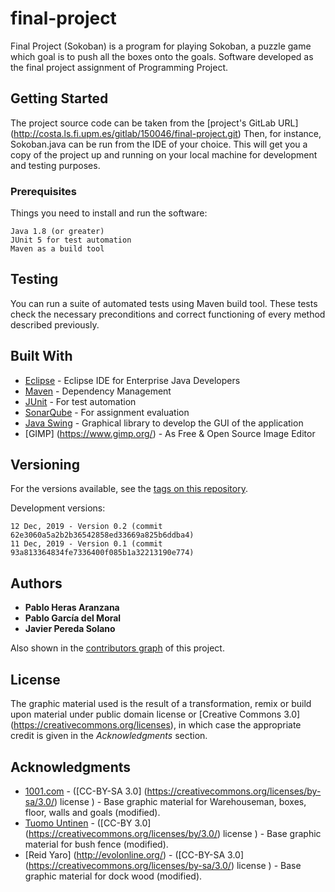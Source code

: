 # final-project

Final Project (Sokoban) is a program for playing Sokoban, a puzzle game which goal is to push all the boxes onto the goals. Software developed as the final project assignment of Programming Project.

## Getting Started

The project source code can be taken from the [project's GitLab URL] (http://costa.ls.fi.upm.es/gitlab/150046/final-project.git) 
Then, for instance, Sokoban.java can be run from the IDE of your choice.
This will get you a copy of the project up and running on your local machine for development and testing purposes.

### Prerequisites

Things you need to install and run the software:

```
Java 1.8 (or greater)
JUnit 5 for test automation
Maven as a build tool
```

## Testing

You can run a suite of automated tests using Maven build tool. These tests check the necessary preconditions and correct functioning of every method described previously.

## Built With

* [Eclipse](https://www.eclipse.org/downloads/packages/release/2019-12/r/eclipse-ide-enterprise-java-developers) - Eclipse IDE for Enterprise Java Developers
* [Maven](https://maven.apache.org/) - Dependency Management
* [JUnit](https://junit.org/junit5/) - For test automation
* [SonarQube](http://costa.ls.fi.upm.es:9000/sonar) - For assignment evaluation
* [Java Swing](https://docs.oracle.com/javase/tutorial/uiswing/) - Graphical library to develop the GUI of the application
* [GIMP] (https://www.gimp.org/) - As Free & Open Source Image Editor

## Versioning

For the versions available, see the [tags on this repository](http://costa.ls.fi.upm.es/gitlab/150046/final-project/tags). 

Development versions:
```
12 Dec, 2019 - Version 0.2 (commit 62e3060a5a2b2b36542858ed33669a825b6ddba4)
11 Dec, 2019 - Version 0.1 (commit 93a813364834fe7336400f085b1a32213190e774)
```

## Authors

* **Pablo Heras Aranzana**
* **Pablo García del Moral**
* **Javier Pereda Solano**

Also shown in the [contributors graph](http://costa.ls.fi.upm.es/gitlab/150046/final-project/graphs/master) of this project.

## License

The graphic material used is the result of a transformation, remix or build upon material under public domain license or [Creative Commons 3.0] (https://creativecommons.org/licenses), in which case the appropriate credit is given in the *Acknowledgments* section. 

## Acknowledgments

* [1001.com](https://opengameart.org/users/1001com) - ([CC-BY-SA 3.0] (https://creativecommons.org/licenses/by-sa/3.0/) license ) - Base graphic material for Warehouseman, boxes, floor, walls and goals \(modified\).
* [Tuomo Untinen](https://tuomount.kapsi.fi/contact.html) - ([CC-BY 3.0] (https://creativecommons.org/licenses/by/3.0/) license ) - Base graphic material for bush fence \(modified\).
* [Reid Yaro] (http://evolonline.org/) - ([CC-BY-SA 3.0] (https://creativecommons.org/licenses/by-sa/3.0/) license ) - Base graphic material for dock wood \(modified\).